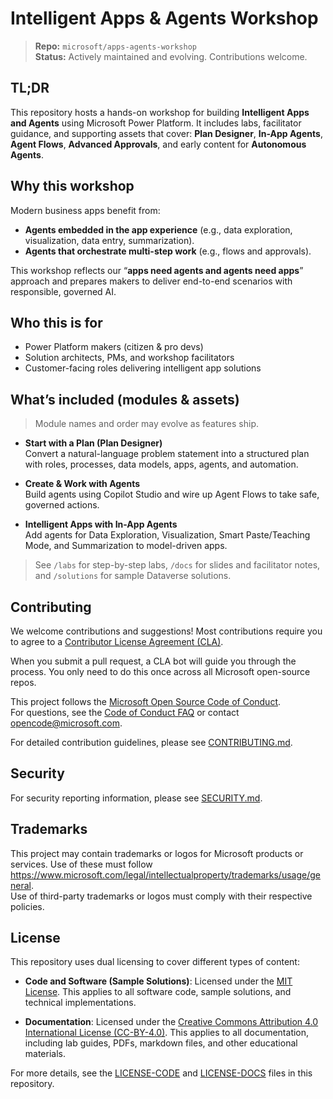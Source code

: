 # Intelligent Apps & Agents Workshop

> **Repo:** `microsoft/apps-agents-workshop`  
> **Status:** Actively maintained and evolving. Contributions welcome.

## TL;DR

This repository hosts a hands-on workshop for building **Intelligent Apps and Agents** using Microsoft Power Platform. It includes labs, facilitator guidance, and supporting assets that cover: **Plan Designer**, **In-App Agents**, **Agent Flows**, **Advanced Approvals**, and early content for **Autonomous Agents**.

## Why this workshop

Modern business apps benefit from:

- **Agents embedded in the app experience** (e.g., data exploration, visualization, data entry, summarization).
- **Agents that orchestrate multi-step work** (e.g., flows and approvals).

This workshop reflects our “**apps need agents and agents need apps**” approach and prepares makers to deliver end-to-end scenarios with responsible, governed AI.

## Who this is for

- Power Platform makers (citizen & pro devs)  
- Solution architects, PMs, and workshop facilitators  
- Customer-facing roles delivering intelligent app solutions

## What’s included (modules & assets)

> Module names and order may evolve as features ship.

- **Start with a Plan (Plan Designer)**  
  Convert a natural-language problem statement into a structured plan with roles, processes, data models, apps, agents, and automation.

- **Create & Work with Agents**  
  Build agents using Copilot Studio and wire up Agent Flows to take safe, governed actions.

- **Intelligent Apps with In-App Agents**  
  Add agents for Data Exploration, Visualization, Smart Paste/Teaching Mode, and Summarization to model-driven apps.

> See `/labs` for step-by-step labs, `/docs` for slides and facilitator notes, and `/solutions` for sample Dataverse solutions.

## Contributing

We welcome contributions and suggestions! Most contributions require you to agree to a [Contributor License Agreement (CLA)](https://cla.opensource.microsoft.com).

When you submit a pull request, a CLA bot will guide you through the process. You only need to do this once across all Microsoft open-source repos.

This project follows the [Microsoft Open Source Code of Conduct](https://opensource.microsoft.com/codeofconduct/).  
For questions, see the [Code of Conduct FAQ](https://opensource.microsoft.com/codeofconduct/faq/) or contact opencode@microsoft.com.

For detailed contribution guidelines, please see [CONTRIBUTING.md](CONTRIBUTING.md).

## Security

For security reporting information, please see [SECURITY.md](SECURITY.md).

## Trademarks

This project may contain trademarks or logos for Microsoft products or services. Use of these must follow https://www.microsoft.com/legal/intellectualproperty/trademarks/usage/general.  
Use of third-party trademarks or logos must comply with their respective policies.

## License

This repository uses dual licensing to cover different types of content:

- **Code and Software (Sample Solutions)**: Licensed under the [MIT License](LICENSE-CODE). This applies to all software code, sample solutions, and technical implementations.

- **Documentation**: Licensed under the [Creative Commons Attribution 4.0 International License (CC-BY-4.0)](LICENSE-DOCS). This applies to all documentation, including lab guides, PDFs, markdown files, and other educational materials.

For more details, see the [LICENSE-CODE](LICENSE-CODE) and [LICENSE-DOCS](LICENSE-DOCS) files in this repository.
